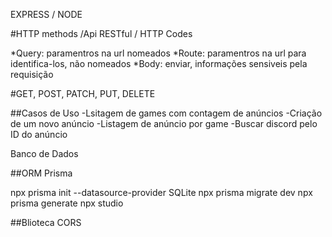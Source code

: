 
EXPRESS / NODE

#HTTP methods /Api RESTful / HTTP Codes

*Query: paramentros na url nomeados
*Route: paramentros na url para identifica-los, não nomeados
*Body: enviar, informações sensiveis pela requisição

#GET, POST, PATCH, PUT, DELETE

##Casos de Uso
-Lsitagem de games com contagem de anúncios
-Criação de um novo anúncio
-Listagem de anúncio por game
-Buscar discord pelo ID do anúncio

Banco de Dados

##ORM
Prisma

npx prisma init --datasource-provider SQLite
npx prisma migrate dev
npx prisma generate
npx studio

##Blioteca
CORS
